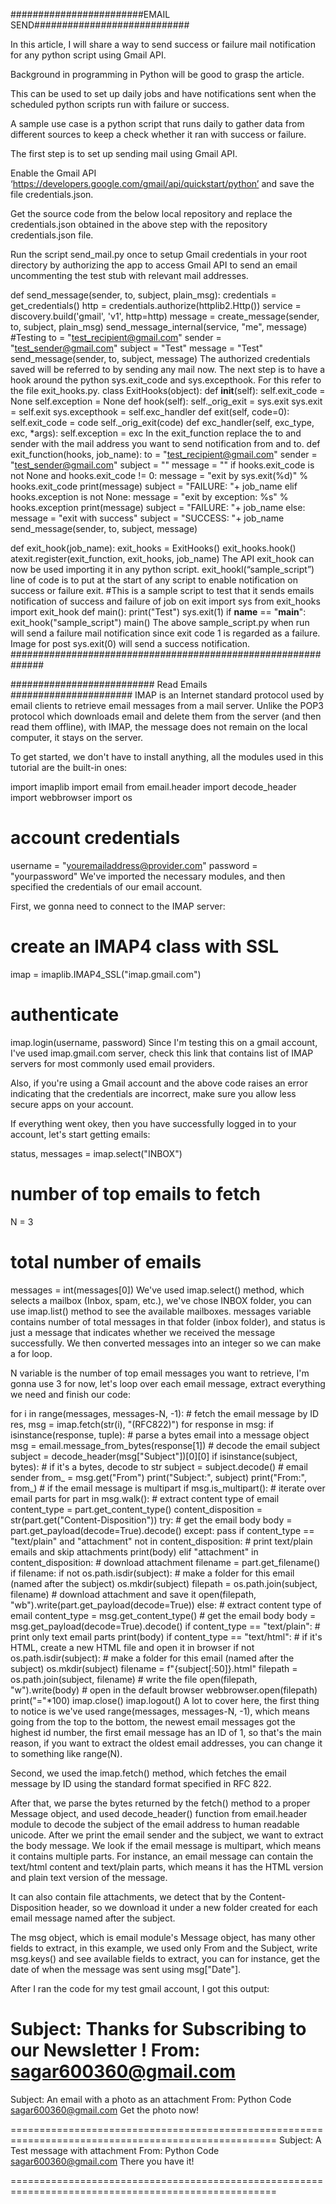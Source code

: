 ########################EMAIL SEND############################

In this article, I will share a way to send success or failure mail notification for any python script using Gmail API. 

Background in programming in Python will be good to grasp the article.

This can be used to set up daily jobs and have notifications sent when the scheduled python scripts run with failure or success.

A sample use case is a python script that runs daily to gather data from different sources to keep a check whether it ran with success or failure.

The first step is to set up sending mail using Gmail API.

Enable the Gmail API ‘https://developers.google.com/gmail/api/quickstart/python’ and save the file credentials.json.

Get the source code from the below local repository and replace the credentials.json obtained in the above step with the repository credentials.json file.

Run the script send_mail.py once to setup Gmail credentials in your root directory by authorizing the app to access Gmail API to send an email uncommenting the test stub with relevant mail addresses.

def send_message(sender, to, subject, plain_msg):
    credentials = get_credentials()
    http = credentials.authorize(httplib2.Http())
    service = discovery.build('gmail', 'v1', http=http)
    message = create_message(sender, to, subject, plain_msg)
    send_message_internal(service, "me", message)
#Testing
to = "test_recipient@gmail.com"
sender = "test_sender@gmail.com"
subject = "Test"
message = "Test"
send_message(sender, to, subject, message)
The authorized credentials saved will be referred to by sending any mail now.
The next step is to have a hook around the python sys.exit_code and sys.excepthook. For this refer to the file exit_hooks.py.
class ExitHooks(object):
  def __init__(self):
  self.exit_code = None
  self.exception = None
def hook(self):
  self._orig_exit = sys.exit
  sys.exit = self.exit
  sys.excepthook = self.exc_handler
def exit(self, code=0):
  self.exit_code = code
  self._orig_exit(code)
def exc_handler(self, exc_type, exc, *args):
  self.exception = exc
In the exit_function replace the to and sender with the mail address you want to send notification from and to.
def exit_function(hooks, job_name):
  to = "test_recipient@gmail.com"
  sender = "test_sender@gmail.com"
  subject = ""
  message = ""
  if hooks.exit_code is not None and hooks.exit_code != 0:
    message = "exit by sys.exit(%d)" % hooks.exit_code
    print(message)
    subject = "FAILURE: "+ job_name
  elif hooks.exception is not None:
    message = "exit by exception: %s" % hooks.exception
    print(message)
    subject = "FAILURE: "+ job_name
  else:
    message = "exit with success"
    subject = "SUCCESS: "+ job_name
  send_message(sender, to, subject, message)

def exit_hook(job_name):
    exit_hooks = ExitHooks()
    exit_hooks.hook()
    atexit.register(exit_function, exit_hooks, job_name)
The API exit_hook can now be used importing it in any python script.
exit_hookl(“sample_script”) line of code is to put at the start of any script to enable notification on success or failure exit.
#This is a sample script to test that it sends emails notification of success and failure of job on exit
import sys
from exit_hooks import exit_hook
def main():
  print("Test")
  sys.exit(1)
if __name__ == "__main__":
  exit_hook("sample_script")
  main()
The above sample_script.py when run will send a failure mail notification since exit code 1 is regarded as a failure.
Image for post
sys.exit(0) will send a success notification.
##############################################################

########################## Read Emails ######################
IMAP is an Internet standard protocol used by email clients to retrieve email messages from a mail server. Unlike the POP3 protocol which downloads email and delete them from the server (and then read them offline), with IMAP, the message does not remain on the local computer, it stays on the server.

To get started, we don't have to install anything, all the modules used in this tutorial are the built-in ones:

import imaplib
import email
from email.header import decode_header
import webbrowser
import os

# account credentials
username = "youremailaddress@provider.com"
password = "yourpassword"
We've imported the necessary modules, and then specified the credentials of our email account.

First, we gonna need to connect to the IMAP server:
# create an IMAP4 class with SSL 
imap = imaplib.IMAP4_SSL("imap.gmail.com")
# authenticate
imap.login(username, password)
Since I'm testing this on a gmail account, I've used imap.gmail.com server, check this link that contains list of IMAP servers for most commonly used email providers.

Also, if you're using a Gmail account and the above code raises an error indicating that the credentials are incorrect, make sure you allow less secure apps on your account.

If everything went okey, then you have successfully logged in to your account, let's start getting emails:

status, messages = imap.select("INBOX")
# number of top emails to fetch
N = 3
# total number of emails
messages = int(messages[0])
We've used imap.select() method, which selects a mailbox (Inbox, spam, etc.), we've chose INBOX folder, you can use imap.list() method to see the available mailboxes.
messages variable contains number of total messages in that folder (inbox folder), and status is just a message that indicates whether we received the message successfully. We then converted messages into an integer so we can make a for loop.

N variable is the number of top email messages you want to retrieve, I'm gonna use 3 for now, let's loop over each email message, extract everything we need and finish our code:

for i in range(messages, messages-N, -1):
    # fetch the email message by ID
    res, msg = imap.fetch(str(i), "(RFC822)")
    for response in msg:
        if isinstance(response, tuple):
            # parse a bytes email into a message object
            msg = email.message_from_bytes(response[1])
            # decode the email subject
            subject = decode_header(msg["Subject"])[0][0]
            if isinstance(subject, bytes):
                # if it's a bytes, decode to str
                subject = subject.decode()
            # email sender
            from_ = msg.get("From")
            print("Subject:", subject)
            print("From:", from_)
            # if the email message is multipart
            if msg.is_multipart():
                # iterate over email parts
                for part in msg.walk():
                    # extract content type of email
                    content_type = part.get_content_type()
                    content_disposition = str(part.get("Content-Disposition"))
                    try:
                        # get the email body
                        body = part.get_payload(decode=True).decode()
                    except:
                        pass
                    if content_type == "text/plain" and "attachment" not in content_disposition:
                        # print text/plain emails and skip attachments
                        print(body)
                    elif "attachment" in content_disposition:
                        # download attachment
                        filename = part.get_filename()
                        if filename:
                            if not os.path.isdir(subject):
                                # make a folder for this email (named after the subject)
                                os.mkdir(subject)
                            filepath = os.path.join(subject, filename)
                            # download attachment and save it
                            open(filepath, "wb").write(part.get_payload(decode=True))
            else:
                # extract content type of email
                content_type = msg.get_content_type()
                # get the email body
                body = msg.get_payload(decode=True).decode()
                if content_type == "text/plain":
                    # print only text email parts
                    print(body)
            if content_type == "text/html":
                # if it's HTML, create a new HTML file and open it in browser
                if not os.path.isdir(subject):
                    # make a folder for this email (named after the subject)
                    os.mkdir(subject)
                filename = f"{subject[:50]}.html"
                filepath = os.path.join(subject, filename)
                # write the file
                open(filepath, "w").write(body)
                # open in the default browser
                webbrowser.open(filepath)
            print("="*100)
imap.close()
imap.logout()
A lot to cover here, the first thing to notice is we've used range(messages, messages-N, -1), which means going from the top to the bottom, the newest email messages got the highest id number, the first email message has an ID of 1, so that's the main reason, if you want to extract the oldest email addresses, you can change it to something like range(N).

Second, we used the imap.fetch() method, which fetches the email message by ID using the standard format specified in RFC 822.

After that, we parse the bytes returned by the fetch() method to a proper Message object, and used decode_header() function from email.header module to decode the subject of the email address to human readable unicode.
After we print the email sender and the subject, we want to extract the body message. We look if the email message is multipart, which means it contains multiple parts. For instance, an email message can contain the text/html content and text/plain parts, which means it has the HTML version and plain text version of the message.

It can also contain file attachments, we detect that by the Content-Disposition header, so we download it under a new folder created for each email message named after the subject.

The msg object, which is email module's Message object, has many other fields to extract, in this example, we used only From and the Subject, write msg.keys() and see available fields to extract, you can for instance, get the date of when the message was sent using msg["Date"].

After I ran the code for my test gmail account, I got this output:

Subject: Thanks for Subscribing to our Newsletter !
From: sagar600360@gmail.com
====================================================================================================
Subject: An email with a photo as an attachment
From: Python Code <sagar600360@gmail.com>
Get the photo now!

====================================================================================================
Subject: A Test message with attachment
From: Python Code <sagar600360@gmail.com>
There you have it!

====================================================================================================
